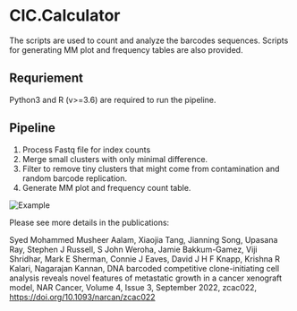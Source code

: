 # CIC.Calculator

The scripts are used to count and analyze the barcodes sequences. Scripts for generating MM plot and frequency tables are also provided.   

## Requriement
Python3 and R (v>=3.6) are required to run the pipeline. 

## Pipeline
1. Process Fastq file for index counts
2. Merge small clusters with only minimal difference. 
3. Filter to remove tiny clusters that might come from contamination and random barcode replication.
4. Generate MM plot and frequency count table. 

![Example](https://github.com/tangxj98/CIC.Calculator/blob/main/Example/Example.png)

Please see more details in the publications:  
  
Syed Mohammed Musheer Aalam, Xiaojia Tang, Jianning Song, Upasana Ray, Stephen J Russell, S John Weroha, Jamie Bakkum-Gamez, Viji Shridhar, Mark E Sherman, Connie J Eaves, David J H F Knapp, Krishna R Kalari, Nagarajan Kannan, DNA barcoded competitive clone-initiating cell analysis reveals novel features of metastatic growth in a cancer xenograft model, NAR Cancer, Volume 4, Issue 3, September 2022, zcac022, https://doi.org/10.1093/narcan/zcac022
